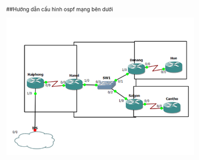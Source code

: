 ##Hướng dẫn cấu hình ospf mạng bên dưới

![Settings Window](https://raw.githubusercontent.com/lemin2601/testGIT/master/preview.png)
